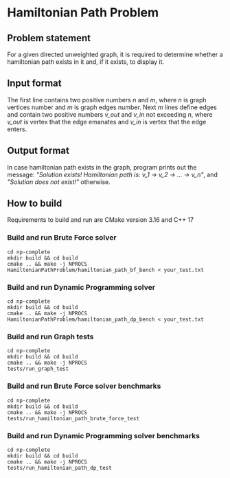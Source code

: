 # Hamiltonian Path Problem
## Problem statement
For a given directed unweighted graph, it is
required to determine whether a hamiltonian path
exists in it and, if it exists, to display it.
## Input format
The first line contains two positive numbers
*n* and *m*, where *n* is graph vertices number
and *m* is graph edges number.
Next *m* lines define edges and contain two positive
numbers *v_out* and *v_in* not exceeding *n*,
where *v_out* is vertex that the edge emanates
and *v_in* is vertex that the edge enters.
## Output format
In case hamiltonian path exists in the graph, program
prints out the message: *"Solution exists!*
*Hamiltonian path is: v_1 -> v_2 -> ... -> v_n"*,
and *"Solution does not exist!"* otherwise.
## How to build
Requirements to build and run are CMake version 3.16 and C++ 17
### Build and run Brute Force solver
```
cd np-complete
mkdir build && cd build
cmake .. && make -j NPROCS
HamiltonianPathProblem/hamiltonian_path_bf_bench < your_test.txt
```
### Build and run Dynamic Programming solver
```
cd np-complete
mkdir build && cd build
cmake .. && make -j NPROCS
HamiltonianPathProblem/hamiltonian_path_dp_bench < your_test.txt
```
### Build and run Graph tests
```
cd np-complete
mkdir build && cd build
cmake .. && make -j NPROCS
tests/run_graph_test
```
### Build and run Brute Force solver benchmarks
```
cd np-complete
mkdir build && cd build
cmake .. && make -j NPROCS
tests/run_hamiltonian_path_brute_force_test
```
### Build and run Dynamic Programming solver benchmarks
```
cd np-complete
mkdir build && cd build
cmake .. && make -j NPROCS
tests/run_hamiltonian_path_dp_test
```